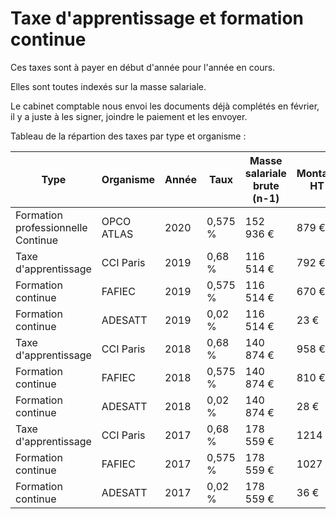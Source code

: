 # Taxe d'apprentissage et formation continue

Ces taxes sont à payer en début d'année pour l'année en cours.

Elles sont toutes indexés sur la masse salariale.

Le cabinet comptable nous envoi les documents déjà complétés en février, il y a juste à les signer, joindre le paiement et les envoyer.

Tableau de la répartion des taxes par type et organisme :

| Type 	| Organisme 	| Année 	| Taux  	| Masse salariale brute (n-1)	| Montant HT 	|
|----------------------	|-----------	|-------	|---------	|-----------------	|------------	|
| Formation professionnelle Continue | OPCO ATLAS | 2020 | 0,575 % | 152 936 € | 879 € |
| Taxe d'apprentissage 	| CCI Paris 	| 2019 	| 0,68 % 	| 116 514 € 	| 792 € 	|
| Formation continue 	| FAFIEC 	| 2019 	| 0,575 % 	| 116 514 € 	| 670 € 	|
| Formation continue 	| ADESATT 	| 2019 	| 0,02 % 	| 116 514 € 	| 23 € 	|
| Taxe d'apprentissage 	| CCI Paris 	| 2018 	| 0,68 % 	| 140 874 € 	| 958 € 	|
| Formation continue 	| FAFIEC 	| 2018 	| 0,575 % 	| 140 874 € 	| 810 € 	|
| Formation continue 	| ADESATT 	| 2018 	| 0,02 % 	| 140 874 € 	| 28 € 	|
| Taxe d'apprentissage 	| CCI Paris 	| 2017 	| 0,68 % 	| 178 559 € 	| 1214 € 	|
| Formation continue 	| FAFIEC 	| 2017 	| 0,575 % 	| 178 559 € 	| 1027 € 	|
| Formation continue 	| ADESATT 	| 2017 	| 0,02 % 	| 178 559 € 	| 36 € 	|
